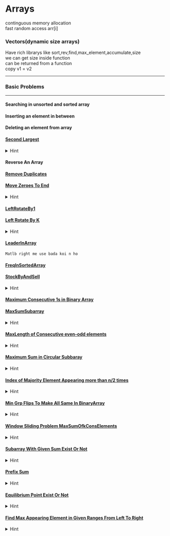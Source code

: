 # Arrays

continguous memory allocation <br>
fast random access arr[i]<br>

### Vectors(dynamic size arrays)

Have rich librarys like sort,rev,find,max_element,accumulate,size<br>
we can get size inside function<br>
can be returned from a function<br>
copy v1 = v2 <br>

---


### Basic Problems
--- 
#### Searching in unsorted and sorted array
#### Inserting an element in between 
#### Deleting an element from array
#### [Second Largest](Array/SecondLargest.cpp)<br>

<details>
<summary>Hint</summary>

    max1=-1 aur max2=-1 dono leke chalenge aur khel hoga last element pr jaise ki max2 abhi bhi -1 ho ya max1 se chota ho pr max2 se bada ho to usko bhi consider karna hai

</details>

#### Reverse An Array

#### [Remove Duplicates](Array/RemoveDupli.cpp) 

#### [Move Zeroes To End](Array/MoveZeroesToLast.cpp)
<details>
<summary>Hint</summary>

    Simply add non zero and at last till n add 0s
</details>

#### [LeftRotateBy1](Array/LeftRotateBy1.cpp)

#### [Left Rotate By K](Array/LeftRotateByK.cpp)
<details>
<summary>Hint</summary>

    pahle left part ko rev karo
    fir right part ko
    fir pure ko

</details>

#### [LeaderInArray](Array/LeadersInArray.cpp)
    Matlb right me use bada koi n ho
#### [FreqInSortedArray](Array/FreqInSortedArr.cpp)
#### [StockByAndSell](Array/StockBuyAndSell.cpp)
<details>
<summary>Hint</summary>

    Graph ko socho jab upar badhega tab hi to profit hoga nahi to ignore
</details>

#### [Maximum Consecutive 1s in Binary Array](Array/MaxCons1sBinArray.cpp)

#### [MaxSumSubarray](Array/MaxSumSubarray.cpp)
<details>
<summary>Hint</summary>

    current element ke liye jo peeche tak ka sum aya hai wo add krna shi hai ki nhi wo chk kro aur fir maxsum le lo
</details>

#### [MaxLength of Consecutive even-odd elements](Array/MaxLenOddEvenSubarray.cpp)<br>
<details>
<summary>Hint</summary>

    both even ya odd ho to count ko fir se initialize kr do
</details>

#### [Maximum Sum in Circular Subbaray](Array/MaxCircularSubArraySum.cpp)<br>
<details>
<summary>Hint</summary>

    normal maxsum le lo
    current element ke liye jo peeche tak ka sum aya hai wo add krna shi hai ki nhi wo chk kro aur fir maxsum le lo

    intial arr ka total sum le lo

    circular ke liye chk kr lo sbka sign ulta krke usme initial total sum add kr do kyuki circular me ham wo subset hata denge jo initial total sum ko kam kar raha tha 

    dono ka max le lo 

agar sare element neg honge to normal wala hi lena
</details>

#### [Index of Majority Element Appearing more than n/2 times](Array/MaxOccElement.cpp)
<details>
<summary>Hint</summary>

    //Cancellation
    first element ko max occ maan lo aur count = 1 kr do
    fir agar dusra element ata hai to count-- kr do
    agar count 0 ho jata hai to naye wale element ka index store kar do 

    ab jo idx mila chk kr lo array me us element ki occ n/2 se jyada hai ki nhi
</details>

#### [Min Grp Flips To Make All Same In BinaryArray](Array/MinGroupFlipsToMakeAllSameBinaryArray.cpp)
<details>
<summary>Hint</summary>

    ya to grpcount ka diff 0 hoga ya 1 
    to sabse pahle element hoga wo hamesha jyada ya barabar bar ayega
</details>

#### [Window Sliding Problem MaxSumOfkConsElements](Array/SlidingWindow.cpp)
<details>
<summary>Hint</summary>

    pichla hatao naya lao according to the given situation
</details>

#### [Subarray With Given Sum Exist Or Not](Array/SubarrWithSumExist.cpp)
<details>
<summary>Hint</summary>

    sliding window ki tarah remove the previous one from sum and chk if curr = given sum of not if greater then reomve until it becomes equal or smaller
    otherwise simply add
</details>


#### [Prefix Sum](Array/WieghtedPrefix.cpp)
<details>
<summary>Hint</summary>

    kuch difference lene ka socho normal prefix aur weighted prefix ko use krke
    weighted matlab 1*a[0] , 1*a[0]+2*a[1], 1*a[0]+2*a[1]+3*a[2]........
</details>


#### [Equilibrium Point Exist Or Not](Array/EquilibriumExist.cpp)
<details>
<summary>Hint</summary>

    left sum = right sum then yes
    left sum for left corner = 0 similarly for right
    calc total sum for help
</details>

#### [Find Max Appearing Element in Given Ranges From Left To Right](Array/MaxAppEleInRange.cpp)
<details>
<summary>Hint</summary>

    O(N*MAX) make freq[max] and for each j = left[i] to right[i] freq[j]++;
    Or
    O(N+MAX) f[left[i]] = 1 and f[right[i] +1]  = -1
    Now take pref sum of f and then idx of maxi will be ans
</details>



